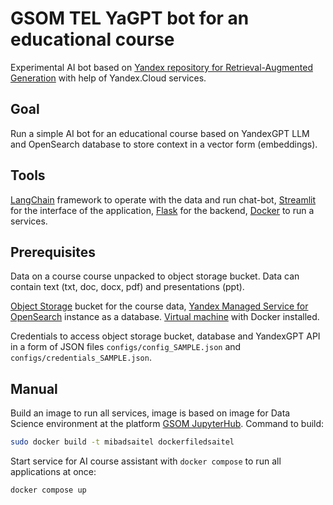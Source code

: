 # GSOM TEL YaGPT bot for an educational course
Experimental AI bot based on [Yandex repository for Retrieval-Augmented Generation](https://github.com/yandex-cloud-examples/yc-yandexgpt-qa-bot-for-docs) with help of Yandex.Cloud services.

## Goal

Run a simple AI bot for an educational course based on YandexGPT LLM and OpenSearch database to store context in a vector form (embeddings).

## Tools

[LangChain](https://python.langchain.com) framework to operate with the data and run chat-bot, [Streamlit](https://streamlit.io/) for the interface of the application, [Flask](https://flask-docs.readthedocs.io/en/latest/) for the backend, [Docker](https://www.docker.com/) to run a services.

## Prerequisites

Data on a course course unpacked to object storage bucket. Data can contain text (txt, doc, docx, pdf) and presentations (ppt).

[Object Storage](https://yandex.cloud/en/docs/storage/quickstart) bucket for the course data, [Yandex Managed Service for OpenSearch](https://cloud.yandex.com/en/docs/managed-opensearch/) instance as a database. [Virtual machine](https://cloud.yandex.com/en/docs/compute/quickstart/) with Docker installed.

Credentials to access object storage bucket, database and YandexGPT API in a form of JSON files `configs/config_SAMPLE.json` and `configs/credentials_SAMPLE.json`.

## Manual

Build an image to run all services, image is based on image for Data Science environment at the platform [GSOM JupyterHub](https://github.com/vgarshin/gsom_jhub_deploy). Command to build:

```bash
sudo docker build -t mibadsaitel dockerfiledsaitel
```

Start service for AI course assistant with `docker compose` to run all applications at once:

```bash
docker compose up
```
